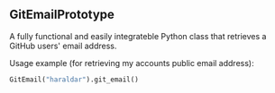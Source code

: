 GitEmailPrototype
---

A fully functional and easily integrateble Python class that retrieves a GitHub users' email address.

Usage example (for retrieving my accounts public email address):

```Python
GitEmail("haraldar").git_email()
```
